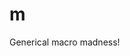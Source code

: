 m
==

Generical macro madness!

<!--


Conventions:

Library Prefix: 'm'

Scope: 
    A letter and name used to identify a specific aspect of the library.
    E.g. Containers have the scope 'c (cdt)', Exceptions have the scope 'x (xc)'

Scope Prefix:
    Simply Library Prefix + Scope Letter.

Class Name:
    A letter and name used to identify a class pertaining to a specific scope.
    E.g.: Lists in the Container scope have the classname 'l (list)'.
    
Method Names:
    Method names have at least 2 characters, and starts with a lowercase letter.
    Underlines are not valid.
    Camel case is valid, but avoided. Instead, reduce the names of the methods.
    E.g.: 'add', 'push', etc

Macro Method Names:
    Follows the same conventions of method names, with the exception that
    the name is all uppercase.
    Macro functions usually doesn't map to their equivalent concrete ones.
    E.g.: 'ADD', 'PUSH', etc

User Typename:
    Typenames are provided by the user, and are exclusive to the scope they
    were declared into.
    Typenames must resolve into a single token.
    More specifically, they must be a valid identifier.
    E.g.: int, 32, lo32_ys

Realized User typenames:
    A typename prefixed with a class, method or namespace name.
    The typename will always be prefixed with '__'.
    E.g.: mc__int__i (Scope: mt (cdt), Typename: int, Type/Method: i (Iterator))

Type Suffixes:
    All suffixes starts with '_'.
    For realized names, they must start with '__'.
    - (No suffix): Generally, the same as 't'.
    - 't': The type. Must be properly typedef'd.
    - 'p': Pointer for the type. Must be properly typedef'd.
    - 'i': Iterator type to the type. Must be properly typedef'd.
    - 'ip': Pointer to the iterator. Must be properly typedef'd.
    - 'k<i>': Key type, for containers. In case there's more than one type,
        they'll be numbered as 'i' (e.g. k1, k2, k3, etc), with k1 == k.
        Must be properly typedef'd.
    - 'v<i>': Same as 'k<i>', but for values.

Special Suffixes:
    Suffixes with special usages.
    They always come last in the name.
    All suffixes starts with '_'.
    - 'USERSTRUCT': Markers for structs and unions.
    - 'USERAPI': Markers for public user functions.
    - 'USERDATA': Marker for public user data and variables.
    - 'USERIAPI': Markers for internal user functions.
    - 'USERIDATA': Marker for internal user data and variables.
    - 'DECT': Emits typedefs and function/variable declarations.
    - 'DECS': Emits structures, unions and enums definitions.
    - 'DECL': Same as DECT followed by DECS.
    - 'DEFN': Defines functions and initialize variables.
        Implies that DECL was previously done.
    - 'DINIT': All at once (DECL and DEFN).


*/

/*

m  - [macro]  macro type
mx - [xc]     exception handling
    mxc  - [mx_exc] Exception
mt - [type]   generic type library
    mt   - []
    mtsz - [mt_sz]
mm - [mem]    memory management
mc - [adc]    abstract data container
ms - [stream] stream type

mp - [thread] Threading and 

mc    - type to be used on functions (generally a value)
mc_t  - object's type
mc_p  - pointer type
mc_pd - pointer diff
mc_sz - object size

mc_i  - iterator
mc_k  - key type
mc_v  - value type

#include "m/adc/vector.h"

mc(l_i) c = mc_new(l_i)();


mx_ON(i)(v)
    printf("Not caught, %d", v);

mx_TRY(i)
    mx_THROW(10);
mx_CATCH(i)(v)
	printf("%d", v);
mx_FINALLY
	printf("finished");


LIBRARY TYPES

# Base
c  - ctnr
e  - elem (type)
i  - iter

# Nodes
an - array (node)
pn - pair (node)
ln - listnode
fn - flistnode
gn - graphnode
tn - treenode

# Abstract
a  - array
v  - vector
bv - bitvector
d  - deque
l  - list
fl - flist
s  - treeset
hs - hashset
m  - treemap
hm - hashmap

# Adaptors
b  - buffer
q  - queue
pq - pqueue
k  - stack
t  - tree
g  - graph

# Types
c   - char
w   - wchar_t
sz  - size_t
o   - offset_t
pd  - ptrdiff_t
s   - short
i   - int
l   - long
ll  - long long
uc  - unsigned char
us  - unsigned short
ui  - unsigned int
ul  - unsigned long
ull - unsigned long long
8   - int8
16  - int16
32  - int32
64  - int64
u8  - uint8
u16 - uint16
u32 - uint32
u64 - uint64
f   - float
d   - double
ld  - long double
f32 - float32
f64 - float64
p   - void*
b   - char* (buffer)
cs  - char*
ws  - wchar_t*
mbs - char* (multi-byte)

-->